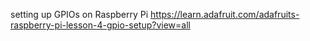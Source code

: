 setting up GPIOs on Raspberry Pi
https://learn.adafruit.com/adafruits-raspberry-pi-lesson-4-gpio-setup?view=all

